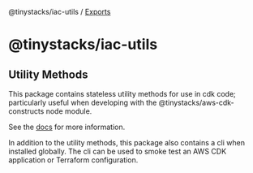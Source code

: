 @tinystacks/iac-utils / [Exports](modules.md)

# @tinystacks/iac-utils

## Utility Methods
This package contains stateless utility methods for use in cdk code; particularly useful when developing with the @tinystacks/aws-cdk-constructs node module.

See the [docs](docs/modules.md) for more information.

In addition to the utility methods, this package also contains a cli when installed globally.  The cli can be used to smoke test an AWS CDK application or Terraform configuration.
